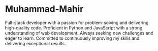 # Muhammad-Mahir
Full-stack developer with a passion for problem-solving and delivering high-quality code. Proficient in Python and JavaScript with a strong understanding of web development. Always seeking new challenges and eager to learn. Committed to continuously improving my skills and delivering exceptional results.
